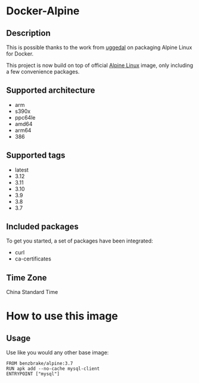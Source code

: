# Docker-Alpine

## Description

This is possible thanks to the work from [uggedal](https://github.com/uggedal) on packaging Alpine Linux for Docker.

This project is now build on top of official [Alpine Linux](https://hub.docker.com/_/) image, only including a few convenience packages.

## Supported architecture

- arm
- s390x
- ppc64le
- amd64
- arm64
- 386

## Supported tags
- latest
- 3.12
- 3.11
- 3.10
- 3.9
- 3.8
- 3.7

## Included packages

To get you started, a set of packages have been integrated:

- curl
- ca-certificates

## Time Zone

China Standard Time

# How to use this image
## Usage
Use like you would any other base image:
```
FROM benzbrake/alpine:3.7
RUN apk add --no-cache mysql-client
ENTRYPOINT ["mysql"]
```